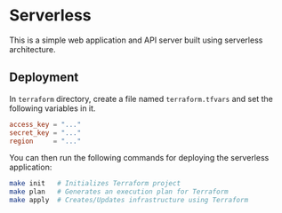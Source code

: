 # Serverless
This is a simple web application and API server built using serverless architecture.

## Deployment
In `terraform` directory, create a file named `terraform.tfvars` and set the following variables in it.

```toml
access_key = "..."
secret_key = "..."
region     = "..."
```

You can then run the following commands for deploying the serverless application:

```bash
make init   # Initializes Terraform project
make plan   # Generates an execution plan for Terraform
make apply  # Creates/Updates infrastructure using Terraform
```
